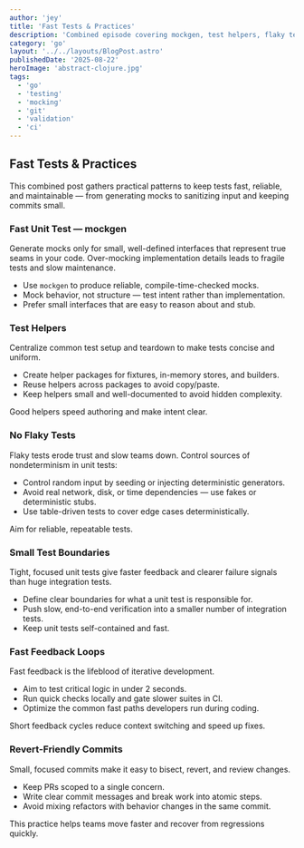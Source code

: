 ```yaml
---
author: 'jey'
title: 'Fast Tests & Practices'
description: 'Combined episode covering mockgen, test helpers, flaky tests, test boundaries, feedback loops, revert-friendly commits, and validating vs sanitizing.'
category: 'go'
layout: '../../layouts/BlogPost.astro'
publishedDate: '2025-08-22'
heroImage: 'abstract-clojure.jpg'
tags:
  - 'go'
  - 'testing'
  - 'mocking'
  - 'git'
  - 'validation'
  - 'ci'
---
```


## Fast Tests & Practices

This combined post gathers practical patterns to keep tests fast, reliable, and maintainable — from generating mocks to sanitizing input and keeping commits small.

### Fast Unit Test — mockgen

Generate mocks only for small, well-defined interfaces that represent true seams in your code. Over-mocking implementation details leads to fragile tests and slow maintenance.

- Use `mockgen` to produce reliable, compile-time-checked mocks.
- Mock behavior, not structure — test intent rather than implementation.
- Prefer small interfaces that are easy to reason about and stub.

### Test Helpers

Centralize common test setup and teardown to make tests concise and uniform.

- Create helper packages for fixtures, in-memory stores, and builders.
- Reuse helpers across packages to avoid copy/paste.
- Keep helpers small and well-documented to avoid hidden complexity.

Good helpers speed authoring and make intent clear.

### No Flaky Tests

Flaky tests erode trust and slow teams down. Control sources of nondeterminism in unit tests:

- Control random input by seeding or injecting deterministic generators.
- Avoid real network, disk, or time dependencies — use fakes or deterministic stubs.
- Use table-driven tests to cover edge cases deterministically.

Aim for reliable, repeatable tests.

### Small Test Boundaries

Tight, focused unit tests give faster feedback and clearer failure signals than huge integration tests.

- Define clear boundaries for what a unit test is responsible for.
- Push slow, end-to-end verification into a smaller number of integration tests.
- Keep unit tests self-contained and fast.

### Fast Feedback Loops

Fast feedback is the lifeblood of iterative development.

- Aim to test critical logic in under 2 seconds.
- Run quick checks locally and gate slower suites in CI.
- Optimize the common fast paths developers run during coding.

Short feedback cycles reduce context switching and speed up fixes.

### Revert-Friendly Commits

Small, focused commits make it easy to bisect, revert, and review changes.

- Keep PRs scoped to a single concern.
- Write clear commit messages and break work into atomic steps.
- Avoid mixing refactors with behavior changes in the same commit.

This practice helps teams move faster and recover from regressions quickly.
